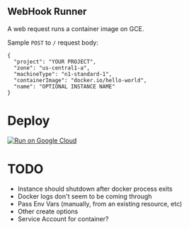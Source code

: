 WebHook Runner
--------------

A web request runs a container image on GCE.

Sample `POST` to `/` request body:
```
{
  "project": "YOUR PROJECT",
  "zone": "us-central1-a",
  "machineType": "n1-standard-1",
  "containerImage": "docker.io/hello-world",
  "name": "OPTIONAL INSTANCE NAME"
}
```

# Deploy
[![Run on Google Cloud](https://deploy.cloud.run/button.svg)](https://deploy.cloud.run)


# TODO

- Instance should shutdown after docker process exits
- Docker logs don't seem to be coming through
- Pass Env Vars (manually, from an existing resource, etc)
- Other create options
- Service Account for container?
